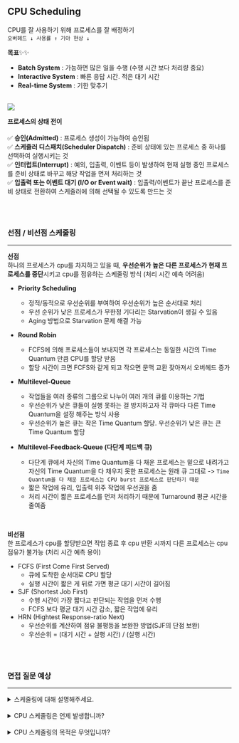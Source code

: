 ## CPU Scheduling

CPU를 잘 사용하기 위해 프로세스를 잘 배정하기 <br>
`오버헤드 ↓ 사용률 ↑ 기아 현상 ↓`

**목표**✨✨<br>

- **Batch System** : 가능하면 많은 일을 수행 (수행 시간 보다 처리량 중요)
- **Interactive System** : 빠른 응답 시간. 적은 대기 시간
- **Real-time System** : 기한 맞추기

<br>

<img src="https://github.com/user-attachments/assets/79b4f015-75f9-45b9-88a9-585b9c77ad53">

<br>

**프로세스의 상태 전이** <br><br>
✅ **승인(Admitted)** : 프로세스 생성이 가능하여 승인됨 <br>
✅ **스케줄러 디스패치(Scheduler Dispatch)** : 준비 상태에 있는 프로세스 중 하나를 선택하여 실행시키는 것 <br>
✅ **인터럽트(Interrupt)** : 예외, 입출력, 이벤트 등이 발생하여 현재 실행 중인 프로세스를 준비 상태로 바꾸고 해당 작업을 먼저 처리하는 것 <br>
✅ **입출력 또는 이벤트 대기 (I/O or Event wait)** : 입출력/이벤트가 끝난 프로세스를 준비 상태로 전환하여 스케줄러에 의해 선택될 수 있도록 만드는 것

<br><br>

### 선점 / 비선점 스케줄링

---

**선점** <br>
하나의 프로세스가 cpu를 차지하고 있을 때, **우선순위가 높은 다른 프로세스가 현재 프로세스를 중단**시키고 cpu를 점유하는 스케줄링 방식 (처리 시간 예측 어려움) <br>

- **Priority Scheduling**

  - 정적/동적으로 우선순위를 부여하여 우선순위가 높은 순서대로 처리
  - 우선 순위가 낮은 프로세스가 무한정 기다리는 Starvation이 생길 수 있음
  - Aging 방법으로 Starvation 문제 해결 가능

- **Round Robin**

  - FCFS에 의해 프로세스들이 보내지면 각 프로세스는 동일한 시간의 Time Quantum 만큼 CPU를 할당 받음
  - 할당 시간이 크면 FCFS와 같게 되고 작으면 문맥 교환 잦아져서 오버헤드 증가

- **Multilevel-Queue**

  - 작업들을 여러 종류의 그룹으로 나누어 여러 개의 큐를 이용하는 기법
  - 우선순위가 낮은 큐들이 실행 못하는 걸 방지하고자 각 큐마다 다른 Time Quantum을 설정 해주는 방식 사용
  - 우선순위가 높은 큐는 작은 Time Quantum 할당. 우선순위가 낮은 큐는 큰 Time Quantum 할당

- **Multilevel-Feedback-Queue (다단계 피드백 큐)**
  - 다단계 큐에서 자신의 Time Quantum을 다 채운 프로세스는 밑으로 내려가고 자신의 Time Quantum을 다 채우지 못한 프로세스는 원래 큐 그대로
    -> `Time Quantum을 다 채운 프로세스는 CPU burst 프로세스로 판단하기 때문`
  - 짧은 작업에 유리, 입출력 위주 작업에 우선권을 줌
  - 처리 시간이 짧은 프로세스를 먼저 처리하기 때문에 Turnaround 평균 시간을 줄여줌

<br>

**비선점** <br>
한 프로세스가 cpu를 할당받으면 작업 종료 후 cpu 반환 시까지 다른 프로세스는 cpu 점유가 불가능 (처리 시간 예측 용이)

- FCFS (First Come First Served) <br>
  - 큐에 도착한 순서대로 CPU 할당
  - 실행 시간이 짧은 게 뒤로 가면 평균 대기 시간이 길어짐
- SJF (Shortest Job First)
  - 수행 시간이 가장 짧다고 판단되는 작업을 먼저 수행
  - FCFS 보다 평균 대기 시간 감소, 짧은 작업에 유리
- HRN (Hightest Response-ratio Next)
  - 우선순위를 계산하여 점유 불평등을 보완한 방법(SJF의 단점 보완)
  - 우선순위 = (대기 시간 + 실행 시간) / (실행 시간)

<br/><br/>

### 면접 질문 예상

---

<details>
  <summary>스케줄링에 대해 설명해주세요.</summary>
  <br>
  여러 프로세스가 있고, 이 프로세스들이 자원을 동시에 요구하는데 자원은 제한되어 있습니다. 그때 제한된 자원들을 어떻게 나눠줄 것인지에 대한 정책을 말합니다.
</details>

<br>

<details>
  <summary>CPU 스케줄링은 언제 발생합니까?</summary>
  <br>
  실행 상태에서 대기 상태로 전환될 때(예 : 입출력 요청), 실행 상태에서 준비 상태로 전환될 때(예 : 인터럽트 발생), 대기 상태에서 준비상태로 전환될 때(예 : 입출력이 종료될 때), 종료될 때(Terminated)
</details>

<br>

<details>
  <summary>CPU 스케줄링의 목적은 무엇입니까?</summary>
  <br>
  모든 프로세스가 자원을 공평하게 배정받아야 합니다. 자원 배정 과정에서 배제되어서는 안됩니다. 또한 시스템은 유휴 시간(idle)이 없도록 사용되어야 합니다. 시스템 입장에서 유휴 자원은 CPU입니다. 
  <br><br>
  또한 시스템을 강제로 점유하거나 파괴하려는 프로세스로부터 자원을 보호해야 하며, 적절한 시간 안에 프로세스의 요구에 반응해야 합니다.
  <br><br>
  마지막으로 특정 프로세스의 작업이 무한하게 연기되어서는 안 됩니다
</details>
